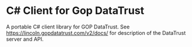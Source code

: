 C# Client for Gop DataTrust
==================

A portable C# client library for GOP DataTrust. See https://lincoln.gopdatatrust.com/v2/docs/ for description of the DataTrust server and API.  

